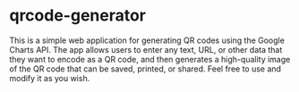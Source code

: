 # qrcode-generator
This is a simple web application for generating QR codes using the Google Charts API. The app allows users to enter any text, URL, or other data that they want to encode as a QR code, and then generates a high-quality image of the QR code that can be saved, printed, or shared. Feel free to use and modify it as you wish. 
